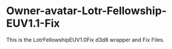 # Owner-avatar-Lotr-Fellowship-EUV1.1-Fix
This is the LotrFellowshipEUV1.0Fix d3d8 wrapper and Fix Files.
